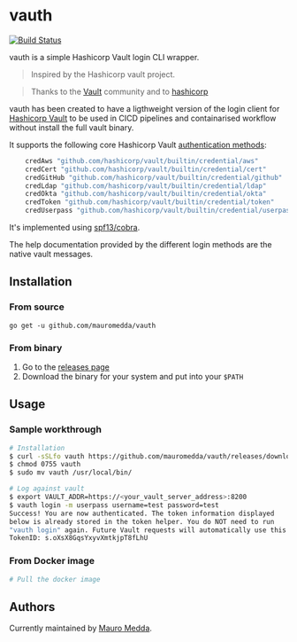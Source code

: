 # vauth

[![Build Status](https://travis-ci.org/mauromedda/vauth.svg?branch=master)](https://travis-ci.org/mauromedda/vauth)

vauth is a simple Hashicorp Vault login CLI wrapper.

> Inspired by the Hashicorp vault project.

> Thanks to the [Vault](https://github.com/hashicorp/vault) community and to [hashicorp](https://hashicorp.com/)

vauth has been created to have a ligthweight version of the login client for [Hashicorp Vault](https://vaultproject.io/) to be used in  CICD pipelines and containarised workflow without install the full vault binary.

It supports the following core Hashicorp Vault [authentication methods](https://www.vaultproject.io/docs/auth/):

```go
    credAws "github.com/hashicorp/vault/builtin/credential/aws"
    credCert "github.com/hashicorp/vault/builtin/credential/cert"
    credGitHub "github.com/hashicorp/vault/builtin/credential/github"
    credLdap "github.com/hashicorp/vault/builtin/credential/ldap"
    credOkta "github.com/hashicorp/vault/builtin/credential/okta"
    credToken "github.com/hashicorp/vault/builtin/credential/token"
    credUserpass "github.com/hashicorp/vault/builtin/credential/userpass"
```

It's implemented using [spf13/cobra](https://github.com/spf13/cobra).

The help documentation provided by the different login methods are the native vault messages.

## Installation

### From source

```
go get -u github.com/mauromedda/vauth
```

### From binary

1. Go to the [releases page](https://github.com/mauromedda/vauth/releases)
2. Download the binary for your system and put into your `$PATH`

## Usage

### Sample workthrough

```bash
# Installation
$ curl -sSLfo vauth https://github.com/mauromedda/vauth/releases/download/v0.1.1/vauth_linux_amd64
$ chmod 0755 vauth
$ sudo mv vauth /usr/local/bin/

# Log against vault
$ export VAULT_ADDR=https://<your_vault_server_address>:8200
$ vauth login -m userpass username=test password=test
Success! You are now authenticated. The token information displayed
below is already stored in the token helper. You do NOT need to run
"vauth login" again. Future Vault requests will automatically use this token.
TokenID: s.oXsX8GqsYxyvXmtkjpT8fLhU
```

### From Docker image

```bash
# Pull the docker image
```

## Authors

Currently maintained by [Mauro Medda](https://github.com/mauromedda).